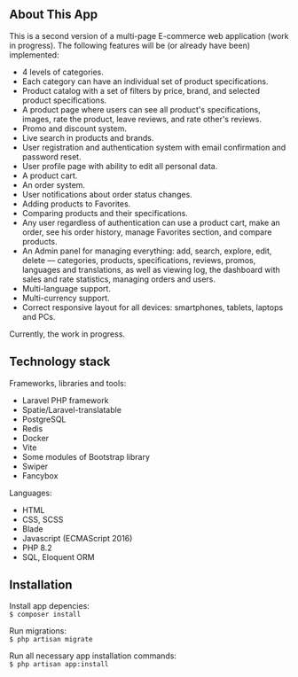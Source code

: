 ## About This App

This is a second version of a multi-page E-commerce web application (work in progress). The following features will be (or already have been) implemented:

- 4 levels of categories.
- Each category can have an individual set of product specifications.
- Product catalog with a set of filters by price, brand, and selected product specifications.
- A product page where users can see all product's specifications, images, rate the product, leave reviews, and rate other's reviews.
- Promo and discount system.
- Live search in products and brands.
- User registration and authentication system with email confirmation and password reset.
- User profile page with ability to edit all personal data.
- A product cart.
- An order system.
- User notifications about order status changes.
- Adding products to Favorites.
- Comparing products and their specifications.
- Any user regardless of authentication can use a product cart, make an order, see his order history, manage Favorites section, and compare products.
- An Admin panel for managing everything: add, search, explore, edit, delete — categories, products, specifications, reviews, promos, languages and translations, as well as viewing log, the dashboard with sales and rate statistics, managing orders and users.
- Multi-language support.
- Multi-currency support.
- Correct responsive layout for all devices: smartphones, tablets, laptops and PCs.

Currently, the work in progress.

## Technology stack

Frameworks, libraries and tools:

- Laravel PHP framework
- Spatie/Laravel-translatable
- PostgreSQL
- Redis
- Docker
- Vite
- Some modules of Bootstrap library
- Swiper
- Fancybox

Languages:

- HTML
- CSS, SCSS
- Blade
- Javascript (ECMAScript 2016)
- PHP 8.2
- SQL, Eloquent ORM

## Installation

Install app depencies:  
`$ composer install`

Run migrations:  
`$ php artisan migrate`

Run all necessary app installation commands:  
`$ php artisan app:install`
